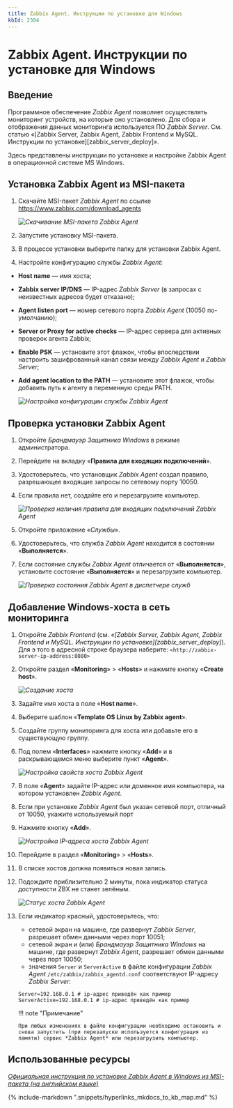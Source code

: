 ```yaml
---
title: Zabbix Agent. Инструкции по установке для Windows
kbId: 2304
---
```


# Zabbix Agent. Инструкции по установке для Windows

## Введение

Программное обеспечение *Zabbix Agent* позволяет осуществлять мониторинг устройств, на которые оно установлено. Для сбора и отображения данных мониторинга используется ПО *Zabbix Server*. См. статью «[Zabbix Server, Zabbix Agent, Zabbix Frontend и MySQL. Инструкции по установке][zabbix_server_deploy]».

Здесь представлены инструкции по установке и настройке Zabbix Agent в операционной системе MS Windows.

## Установка Zabbix Agent из MSI-пакета

1. Скачайте MSI-пакет *Zabbix Agent* по ссылке <https://www.zabbix.com/download_agents>

    _![Скачивание MSI-пакета Zabbix Agent](https://kb.comindware.ru/assets/img_63bbfec30de92.png)_

2. Запустите установку MSI-пакета.
3. В процессе установки выберите папку для установки Zabbix Agent.
4. Настройте конфигурацию службы *Zabbix Agent*:

- **Host name** — имя хоста;
- **Zabbix server IP/DNS** — IP-адрес *Zabbix Server* (в запросах с неизвестных адресов будет отказано);
- **Agent listen port** — номер сетевого порта *Zabbix Agent* (10050 по-умолчанию);
- **Server or Proxy for active checks** — IP-адрес сервера для активных проверок агента Zabbix;
- **Enable PSK** — установите этот флажок, чтобы впоследствии настроить зашифрованный канал связи между *Zabbix Agent* и *Zabbix Server*;
- **Add agent location to the PATH** — установите этот флажок, чтобы добавить путь к агенту в переменную среды PATH.

    _![Настройка конфигурации службы Zabbix Agent](https://kb.comindware.ru/assets/img_63bbfef9ee8a0.png)_

## Проверка установки Zabbix Agent

1. Откройте *Брандмауэр Защитника Windows* в режиме администратора.  
2. Перейдите на вкладку «**Правила для входящих подключений**».  
3. Удостоверьтесь, что установщик *Zabbix Agent* создал правило, разрешающее входящие запросы по сетевому порту 10050.  
4. Если правила нет, создайте его и перезагрузите компьютер.

    _![Проверка наличия правила для входящих подключений Zabbix Agent](https://kb.comindware.ru/assets/img_63bbff2a30cfd.png)_

5. Откройте приложение «*Службы*».  
6. Удостоверьтесь, что служба *Zabbix Agent* находится в состоянии «**Выполняется**».  
7. Если состояние службы *Zabbix Agent* отличается от «**Выполняется**», установите состояние «**Выполняется**» и перезагрузите компьютер.

    _![Проверка состояния Zabbix Agent в диспетчере служб](https://kb.comindware.ru/assets/img_63bbff44016eb.png)_

## Добавление Windows-хоста в сеть мониторинга

1. Откройте *Zabbix Frontend* (см. _«[Zabbix Server, Zabbix Agent, Zabbix Frontend и MySQL. Инструкции по установке][zabbix_server_deploy]_). Для э того в адресной строке браузера наберите: `<http://zabbix-server-ip-address:8080>`  
2. Откройте раздел «**Monitoring**» > «**Hosts**» и нажмите кнопку «**Create host**».

    _![Создание хоста](https://kb.comindware.ru/assets/img_63bc000e92138.png)_

3. Задайте имя хоста в поле «**Host name**».  
4. Выберите шаблон «**Template OS Linux by Zabbix agent**».  
5. Создайте группу мониторинга для хоста или добавьте его в существующую группу.  
6. Под полем «**Interfaces**» нажмите кнопку «**Add**» и в раскрывающемся меню выберите пункт «**Agent**».

    _![Настройка свойств хоста Zabbix Agent](https://kb.comindware.ru/assets/img_63bbffd613538.png)_

7. В поле «**Agent**» задайте IP-адрес или доменное имя компьютера, на котором установлен *Zabbix Agent*.
8. Если при установке *Zabbix Agent* был указан сетевой порт, отличный от 10050, укажите используемый порт
9. Нажмите кнопку «**Add**».

    _![Настройка IP-адреса хоста Zabbix Agent](https://kb.comindware.ru/assets/img_63bbffb0a5b4a.png)_

10. Перейдите в раздел «**Monitoring**» > «**Hosts**».
11. В списке хостов должна появиться новая запись.
12. Подождите приблизительно 2 минуты, пока индикатор статуса доступности ZBX не станет зелёным.

    _![Статус хоста Zabbix Agent](https://kb.comindware.ru/assets/img_63bbfe8013410.png)_

13. Если индикатор красный, удостоверьтесь, что:

    - сетевой экран на машине, где развернут *Zabbix Server*, разрешает обмен данными через порт 10051;
    - сетевой экран и (или) *Брандмауэр Защитника Windows* на машине, где развернут *Zabbix Agent*, разрешает обмен данными через порт 10050;
    - значения `Server` и `ServerActive` в файле конфигурации *Zabbix Agent* `/etc/zabbix/zabbix_agentd.conf` соответствуют IP-адресу *Zabbix Server*:

    ```
    Server=192.168.0.1 # ip-адрес приведён как пример
    ServerActive=192.168.0.1 # ip-адрес приведён как пример
    ```

    !!! note "Примечание"

        При любых изменениях в файле конфигурации необходимо остановить и снова запустить (при перезапуске используется конфигурация из памяти) сервис *Zabbix Agent* или перезагрузить компьютер.

## Использованные ресурсы

_[Официальная инструкция по установке Zabbix Agent в Windows из MSI-пакета (на английском языке)](https://www.zabbix.com/documentation/current/en/manual/installation/install_from_packages/win_msi)_

{% include-markdown ".snippets/hyperlinks_mkdocs_to_kb_map.md" %}
